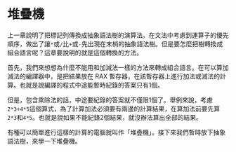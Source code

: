 # 堆疊機

上一章說明了把標記列傳換成抽象語法樹的演算法。在文法中考慮到運算子的優先順序，做出了讓`*`或`/`比`+`或`-`先出現在末梢的抽象語法樹。但是要怎麼把樹轉換成組合語言呢？這章要說明的就是這個轉換的方法。

首先，我們來想想為什麼不能用和加減法一樣的方法來轉成組合語言。在可以算加減法的編譯器中，是把結果放在 RAX 暫存器，在該暫存器上進行加法或減法的計算。也就是說編譯的程式中途能暫時紀錄的答案只有1個。

但是，包含乘除法的話，中途要紀錄的答案就不僅限1個了。舉例來說，考慮`2*3+4*5`這個算式，為了計算加法必須要有兩邊的計算結果，在算加法前要先算`2*3`和`4*5`。也就是說如果不能紀錄2個結果，就沒辦法算出全部的結果。

有種可以簡單進行這樣的計算的電腦就叫作「堆疊機」。接下來我們暫時放下抽象語法樹，來學一下堆疊機。


